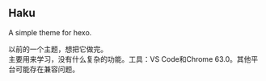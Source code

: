 Haku
---
A simple theme for hexo.  

以前的一个主题，想把它做完。  
主要用来学习，没有什么复杂的功能。工具：VS Code和Chrome 63.0。其他平台可能存在兼容问题。